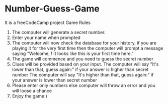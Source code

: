 # Number-Guess-Game
It is a freeCodeCamp project
Game Rules
1. The computer will generate a secret number.
2. Enter your name when prompted
3. The computer will now check the database for your history, 
    if you are playing it for the very first time then the computer will prompt a 
    message saying "Welcome, <username>! It looks like this is your first time here."
4. The game will commence and you need to guess the secret number
5. Clues will be provided based on your input.
    The computer will say "It's lower than that, guess again:" if your answer is higher than secret number
    The computer will say "It's higher than that, guess again:" if your answer is lower than secret number 
6. Please enter only numbers else computer will throw an error and you will loose a chance
7. Enjoy the game:) 
